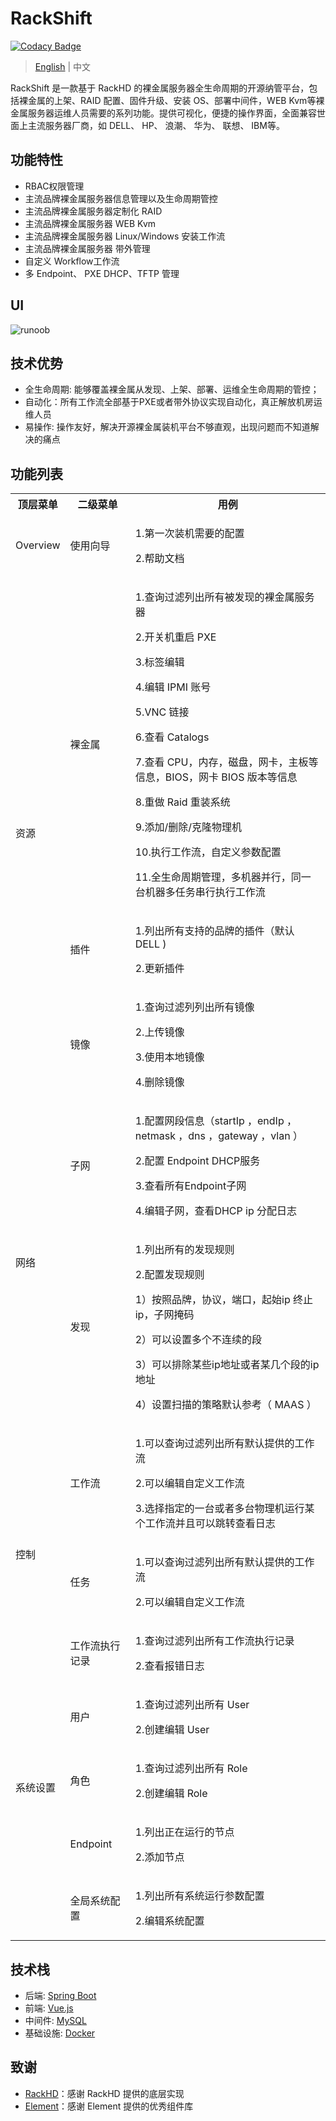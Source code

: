 # RackShift

[![Codacy Badge](https://api.codacy.com/project/badge/Grade/2d7d7a82829e4e4e80c0f2a9aa2397ca)](https://app.codacy.com/manual/rackshift/rackshift?utm_source=github.com&utm_medium=referral&utm_content=rackshift/rackshift&utm_campaign=Badge_Grade_Dashboard)

> [English](README_EN.md) | 中文

RackShift 是一款基于 RackHD 的裸金属服务器全生命周期的开源纳管平台，包括裸金属的上架、RAID 配置、固件升级、安装 OS、部署中间件，WEB Kvm等裸金属服务器运维人员需要的系列功能。提供可视化，便捷的操作界面，全面兼容世面上主流服务器厂商，如 DELL、 HP、 浪潮、 华为、 联想、 IBM等。

## 功能特性
- RBAC权限管理  
- 主流品牌裸金属服务器信息管理以及生命周期管控
- 主流品牌裸金属服务器定制化 RAID
- 主流品牌裸金属服务器 WEB Kvm
- 主流品牌裸金属服务器 Linux/Windows 安装工作流  
- 主流品牌裸金属服务器 带外管理
- 自定义 Workflow工作流
- 多 Endpoint、 PXE DHCP、TFTP 管理

## UI
 
![runoob](https://f2c-south.oss-cn-shenzhen.aliyuncs.com/RackHD-dont-del/RackHD%E4%B8%80%E9%94%AE%E5%8C%85/3.0/rs.png)

## 技术优势
  
- 全生命周期: 能够覆盖裸金属从发现、上架、部署、运维全生命周期的管控；
- 自动化：所有工作流全部基于PXE或者带外协议实现自动化，真正解放机房运维人员
- 易操作: 操作友好，解决开源裸金属装机平台不够直观，出现问题而不知道解决的痛点

## 功能列表

<table class="wrapped confluenceTable"><colgroup><col><col><col></colgroup><tbody><tr><th class="confluenceTh">顶层菜单</th><th class="confluenceTh">二级菜单</th><th class="confluenceTh">用例</th></tr><tr><td class="confluenceTd">Overview</td><td class="confluenceTd">使用向导</td><td class="confluenceTd"><p>1.第一次装机需要的配置</p><p>2.帮助文档</p></td></tr><tr><td rowspan="3" class="confluenceTd">资源<br><br></td><td class="confluenceTd">裸金属</td><td class="confluenceTd"><p>1.查询过滤列出所有被发现的裸金属服务器</p><p>2.开关机重启 PXE</p><p>3.标签编辑</p><p>4.编辑 IPMI 账号</p><p>5.VNC 链接</p><p>6.查看 Catalogs</p><p>7.查看 CPU，内存，磁盘，网卡，主板等信息，BIOS，网卡 BIOS 版本等信息</p><p>8.重做 Raid 重装系统</p><p>9.添加/删除/克隆物理机</p><p>10.执行工作流，自定义参数配置</p><p>11.全生命周期管理，多机器并行，同一台机器多任务串行执行工作流</p></td></tr><tr><td class="confluenceTd">插件</td><td class="confluenceTd"><p>1.列出所有支持的品牌的插件（默认 DELL )&nbsp;</p><p>2.更新插件</p></td></tr><tr><td class="confluenceTd">镜像</td><td class="confluenceTd"><p>1.查询过滤列列出所有镜像</p><p>2.上传镜像</p><p>3.使用本地镜像</p><p>4.删除镜像</p></td></tr><tr><td rowspan="2" class="confluenceTd">网络</td><td class="confluenceTd">子网</td><td class="confluenceTd"><p>1.配置网段信息（startIp ，endIp ，netmask ，dns ，gateway ，vlan ）</p><p>2.配置 Endpoint DHCP服务</p><p>3.查看所有Endpoint子网</p><p>4.编辑子网，查看DHCP ip 分配日志</p></td></tr><tr><td class="confluenceTd">发现</td><td class="confluenceTd"><p>1.列出所有的发现规则</p><p>2.配置发现规则</p><p>1）按照品牌，协议，端口，起始ip 终止ip，子网掩码</p><p>2）可以设置多个不连续的段</p><p>3）可以排除某些ip地址或者某几个段的ip地址</p><p>4）设置扫描的策略默认参考（ MAAS ）</p></td></tr><tr><td rowspan="3" class="confluenceTd">控制</td><td class="confluenceTd">工作流</td><td class="confluenceTd"><p>1.可以查询过滤列出所有默认提供的工作流</p><p>2.可以编辑自定义工作流</p><p>3.选择指定的一台或者多台物理机运行某个工作流并且可以跳转查看日志</p></td></tr><tr><td class="confluenceTd">任务</td><td class="confluenceTd"><p>1.可以查询过滤列出所有默认提供的工作流</p><p>2.可以编辑自定义工作流</p></td></tr><tr><td colspan="1" class="confluenceTd">工作流执行记录</td><td colspan="1" class="confluenceTd"><p>1.查询过滤列出所有工作流执行记录</p><p>2.查看报错日志</p></td></tr><tr><td rowspan="5" class="confluenceTd">系统设置<br><br><br><br><br></td></tr><tr><td class="confluenceTd">用户</td><td colspan="1" class="confluenceTd"><p>1.查询过滤列出所有 User</p><p>2.创建编辑 User</p></td></tr><tr><td colspan="1" class="confluenceTd">角色</td><td colspan="1" class="confluenceTd"><p>1.查询过滤列出所有 Role</p><p>2.创建编辑 Role</p></td></tr><tr><td colspan="1" class="confluenceTd">Endpoint</td><td colspan="1" class="confluenceTd"><p>1.列出正在运行的节点</p><p>2.添加节点</p></td></tr><tr><td colspan="1" class="confluenceTd">全局系统配置</td><td colspan="1" class="confluenceTd"><p>1.列出所有系统运行参数配置</p><p>2.编辑系统配置</p></td></tr></tbody></table>

<!-- # (详细的版本规划请参考 [版本路线图](https://github.com/metersphere/metersphere/blob/master/ROADMAP.md)-->

## 技术栈

- 后端: [Spring Boot](https://www.tutorialspoint.com/spring_boot/spring_boot_introduction.htm)
- 前端: [Vue.js](https://vuejs.org/)
- 中间件: [MySQL](https://www.mysql.com/)
- 基础设施: [Docker](https://www.docker.com/)

## 致谢

-  [RackHD](https://rackhd.github.io/)：感谢 RackHD 提供的底层实现
-  [Element](https://element.eleme.cn/#/)：感谢 Element 提供的优秀组件库

